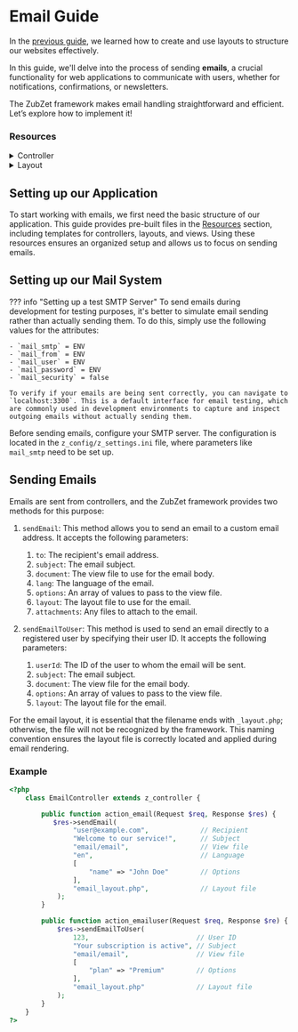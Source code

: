 # Email Guide
In the [previous guide](layout.md.md), we learned how to create and use layouts to structure our websites effectively.

In this guide, we'll delve into the process of sending **emails**, a crucial functionality for web applications to communicate with users, whether for notifications, confirmations, or newsletters.

The ZubZet framework makes email handling straightforward and efficient. Let’s explore how to implement it!

### Resources
<details>
<summary>Controller</summary>

EmailController
```php
<?php
    class EmailController extends z_controller {

        public function action_email(Request $req, Response $res) {
           // Here we will send our Email
        }

        public function action_emailuser(Request $req, Response $re) {
            // Here we will send our Email
        }
    }
?>
```
</details>

<details>
<summary>Layout</summary>
email_layout
```php
<?php return ["layout" => function($opt, $body, $head) { ?>
    <!doctype html>
    <html lang="en">
        <head>
            <?php $head($opt); ?>
        </head>
        <body class="d-flex flex-column min-vh-100">
            <h2>EMail Layout</h2>

            <main class="container mt-5">
                <?php $body($opt); ?>
            </main>
        </body>
    </html>
<?php }] ?>
```
</details>

<details>
<summary>View</summary>
email
```php
<?php return ["body" => function ($opt) { ?>
    <h2>This is an test email</h2>
<?php }]; ?>
```
</details>

## Setting up our Application
To start working with emails, we first need the basic structure of our application. This guide provides pre-built files in the [Resources](#resources) section, including templates for controllers, layouts, and views. Using these resources ensures an organized setup and allows us to focus on sending emails.

## Setting up our Mail System
??? info "Setting up a test SMTP Server"
    To send emails during development for testing purposes, it's better to simulate email sending rather than actually sending them. To do this, simply use the following values for the attributes:

    - `mail_smtp` = ENV
    - `mail_from` = ENV
    - `mail_user` = ENV
    - `mail_password` = ENV
    - `mail_security` = false

    To verify if your emails are being sent correctly, you can navigate to `localhost:3300`. This is a default interface for email testing, which are commonly used in development environments to capture and inspect outgoing emails without actually sending them.


Before sending emails, configure your SMTP server. The configuration is located in the `z_config/z_settings.ini` file, where parameters like `mail_smtp` need to be set up.

## Sending Emails
Emails are sent from controllers, and the ZubZet framework provides two methods for this purpose:

1. `sendEmail`: This method allows you to send an email to a custom email address. It accepts the following parameters:

    1. `to`: The recipient's email address.
    2. `subject`: The email subject.
    3. `document`: The view file to use for the email body.
    4. `lang`: The language of the email.
    5. `options`: An array of values to pass to the view file.
    6. `layout`: The layout file to use for the email.
    7. `attachments`: Any files to attach to the email.

2. `sendEmailToUser`: This method is used to send an email directly to a registered user by specifying their user ID. It accepts the following parameters:

    1. `userId`: The ID of the user to whom the email will be sent.
    2. `subject`: The email subject.
    3. `document`: The view file for the email body.
    4. `options`: An array of values to pass to the view file.
    5. `layout`: The layout file for the email.

For the email layout, it is essential that the filename ends with `_layout.php`; otherwise, the file will not be recognized by the framework. This naming convention ensures the layout file is correctly located and applied during email rendering.

### Example
```php
<?php
    class EmailController extends z_controller {

        public function action_email(Request $req, Response $res) {
           $res->sendEmail(
                "user@example.com",             // Recipient
                "Welcome to our service!",      // Subject
                "email/email",                  // View file
                "en",                           // Language
                [
                    "name" => "John Doe"        // Options
                ],
                "email_layout.php",             // Layout file
            );
        }

        public function action_emailuser(Request $req, Response $re) {
            $res->sendEmailToUser(
                123,                           // User ID
                "Your subscription is active", // Subject
                "email/email",                 // View file
                [
                    "plan" => "Premium"        // Options
                ],
                "email_layout.php"             // Layout file
            );
        }
    }
?>
```